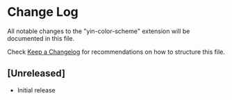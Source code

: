 # Change Log

All notable changes to the "yin-color-scheme" extension will be documented in this file.

Check [Keep a Changelog](http://keepachangelog.com/) for recommendations on how to structure this file.

## [Unreleased]

- Initial release
